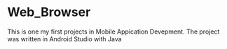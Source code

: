 # Web_Browser
This is one my first projects in Mobile Appication Devepment. The project was written in Android Studio with Java
